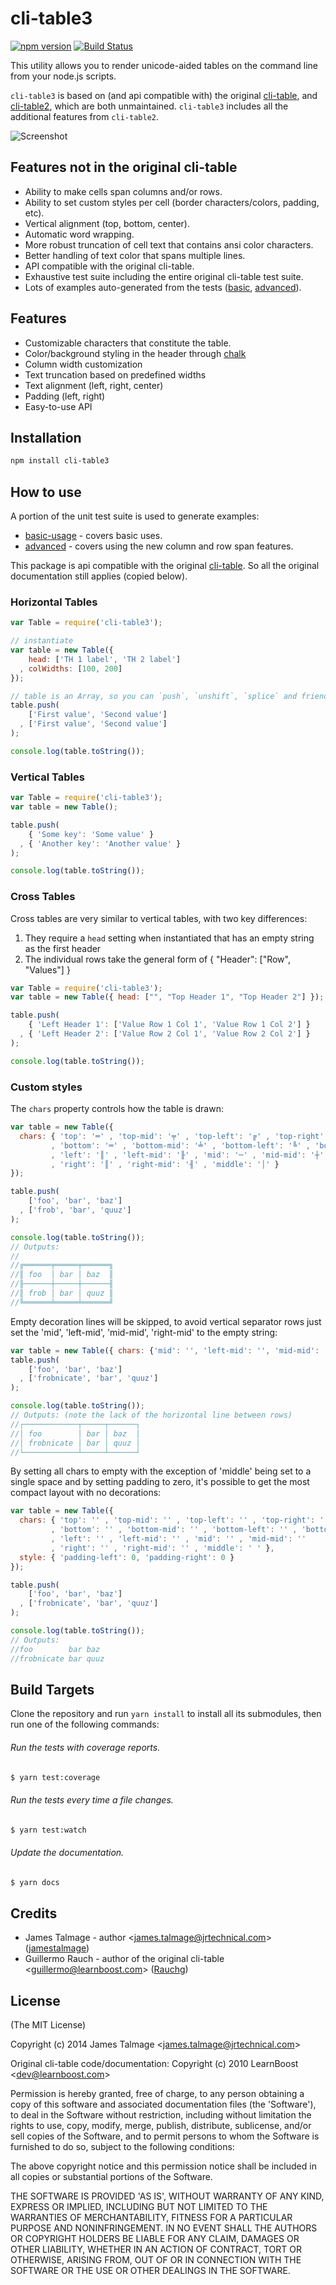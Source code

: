 cli-table3
===============================================================================

[![npm version](https://img.shields.io/npm/v/cli-table3.svg)](https://www.npmjs.com/package/cli-table3)
[![Build Status](https://travis-ci.com/cli-table/cli-table3.svg?branch=master)](https://travis-ci.com/cli-table/cli-table3)

This utility allows you to render unicode-aided tables on the command line from
your node.js scripts.

`cli-table3` is based on (and api compatible with) the original [cli-table](https://github.com/Automattic/cli-table),
and [cli-table2](https://github.com/jamestalmage/cli-table2), which are both
unmaintained. `cli-table3` includes all the additional features from
`cli-table2`.

![Screenshot](https://i.imgur.com/sYq4T.png)

## Features not in the original cli-table

- Ability to make cells span columns and/or rows.
- Ability to set custom styles per cell (border characters/colors, padding, etc).
- Vertical alignment (top, bottom, center).
- Automatic word wrapping.
- More robust truncation of cell text that contains ansi color characters.
- Better handling of text color that spans multiple lines.
- API compatible with the original cli-table.
- Exhaustive test suite including the entire original cli-table test suite.
- Lots of examples auto-generated from the tests ([basic](https://github.com/cli-table/cli-table3/blob/master/basic-usage.md), [advanced](https://github.com/cli-table/cli-table3/blob/master/advanced-usage.md)).

## Features

- Customizable characters that constitute the table.
- Color/background styling in the header through
  [chalk](https://github.com/chalk/chalk)
- Column width customization
- Text truncation based on predefined widths
- Text alignment (left, right, center)
- Padding (left, right)
- Easy-to-use API

## Installation

```bash
npm install cli-table3
```

## How to use

A portion of the unit test suite is used to generate examples:
- [basic-usage](https://github.com/cli-table/cli-table3/blob/master/basic-usage.md) - covers basic uses.
- [advanced](https://github.com/cli-table/cli-table3/blob/master/advanced-usage.md) - covers using the new column and row span features.

This package is api compatible with the original [cli-table](https://github.com/Automattic/cli-table).
So all the original documentation still applies (copied below).

### Horizontal Tables
```javascript
var Table = require('cli-table3');

// instantiate
var table = new Table({
    head: ['TH 1 label', 'TH 2 label']
  , colWidths: [100, 200]
});

// table is an Array, so you can `push`, `unshift`, `splice` and friends
table.push(
    ['First value', 'Second value']
  , ['First value', 'Second value']
);

console.log(table.toString());
```

### Vertical Tables
```javascript
var Table = require('cli-table3');
var table = new Table();

table.push(
    { 'Some key': 'Some value' }
  , { 'Another key': 'Another value' }
);

console.log(table.toString());
```
### Cross Tables
Cross tables are very similar to vertical tables, with two key differences:

1. They require a `head` setting when instantiated that has an empty string as the first header
2. The individual rows take the general form of { "Header": ["Row", "Values"] }

```javascript
var Table = require('cli-table3');
var table = new Table({ head: ["", "Top Header 1", "Top Header 2"] });

table.push(
    { 'Left Header 1': ['Value Row 1 Col 1', 'Value Row 1 Col 2'] }
  , { 'Left Header 2': ['Value Row 2 Col 1', 'Value Row 2 Col 2'] }
);

console.log(table.toString());
```

### Custom styles
The ```chars``` property controls how the table is drawn:
```javascript
var table = new Table({
  chars: { 'top': '═' , 'top-mid': '╤' , 'top-left': '╔' , 'top-right': '╗'
         , 'bottom': '═' , 'bottom-mid': '╧' , 'bottom-left': '╚' , 'bottom-right': '╝'
         , 'left': '║' , 'left-mid': '╟' , 'mid': '─' , 'mid-mid': '┼'
         , 'right': '║' , 'right-mid': '╢' , 'middle': '│' }
});

table.push(
    ['foo', 'bar', 'baz']
  , ['frob', 'bar', 'quuz']
);

console.log(table.toString());
// Outputs:
//
//╔══════╤═════╤══════╗
//║ foo  │ bar │ baz  ║
//╟──────┼─────┼──────╢
//║ frob │ bar │ quuz ║
//╚══════╧═════╧══════╝
```

Empty decoration lines will be skipped, to avoid vertical separator rows just
set the 'mid', 'left-mid', 'mid-mid', 'right-mid' to the empty string:
```javascript
var table = new Table({ chars: {'mid': '', 'left-mid': '', 'mid-mid': '', 'right-mid': ''} });
table.push(
    ['foo', 'bar', 'baz']
  , ['frobnicate', 'bar', 'quuz']
);

console.log(table.toString());
// Outputs: (note the lack of the horizontal line between rows)
//┌────────────┬─────┬──────┐
//│ foo        │ bar │ baz  │
//│ frobnicate │ bar │ quuz │
//└────────────┴─────┴──────┘
```

By setting all chars to empty with the exception of 'middle' being set to a
single space and by setting padding to zero, it's possible to get the most
compact layout with no decorations:
```javascript
var table = new Table({
  chars: { 'top': '' , 'top-mid': '' , 'top-left': '' , 'top-right': ''
         , 'bottom': '' , 'bottom-mid': '' , 'bottom-left': '' , 'bottom-right': ''
         , 'left': '' , 'left-mid': '' , 'mid': '' , 'mid-mid': ''
         , 'right': '' , 'right-mid': '' , 'middle': ' ' },
  style: { 'padding-left': 0, 'padding-right': 0 }
});

table.push(
    ['foo', 'bar', 'baz']
  , ['frobnicate', 'bar', 'quuz']
);

console.log(table.toString());
// Outputs:
//foo        bar baz
//frobnicate bar quuz
```

## Build Targets

Clone the repository and run `yarn install` to install all its submodules, then run one of the following commands:

###### Run the tests with coverage reports.
```bash
$ yarn test:coverage
```

###### Run the tests every time a file changes.
```bash
$ yarn test:watch
```

###### Update the documentation.
```bash
$ yarn docs
```

## Credits

- James Talmage - author &lt;james.talmage@jrtechnical.com&gt; ([jamestalmage](https://github.com/jamestalmage))
- Guillermo Rauch - author of the original cli-table &lt;guillermo@learnboost.com&gt; ([Rauchg](https://github.com/rauchg))

## License

(The MIT License)

Copyright (c) 2014 James Talmage &lt;james.talmage@jrtechnical.com&gt;

Original cli-table code/documentation: Copyright (c) 2010 LearnBoost &lt;dev@learnboost.com&gt;

Permission is hereby granted, free of charge, to any person obtaining
a copy of this software and associated documentation files (the
'Software'), to deal in the Software without restriction, including
without limitation the rights to use, copy, modify, merge, publish,
distribute, sublicense, and/or sell copies of the Software, and to
permit persons to whom the Software is furnished to do so, subject to
the following conditions:

The above copyright notice and this permission notice shall be
included in all copies or substantial portions of the Software.

THE SOFTWARE IS PROVIDED 'AS IS', WITHOUT WARRANTY OF ANY KIND,
EXPRESS OR IMPLIED, INCLUDING BUT NOT LIMITED TO THE WARRANTIES OF
MERCHANTABILITY, FITNESS FOR A PARTICULAR PURPOSE AND NONINFRINGEMENT.
IN NO EVENT SHALL THE AUTHORS OR COPYRIGHT HOLDERS BE LIABLE FOR ANY
CLAIM, DAMAGES OR OTHER LIABILITY, WHETHER IN AN ACTION OF CONTRACT,
TORT OR OTHERWISE, ARISING FROM, OUT OF OR IN CONNECTION WITH THE
SOFTWARE OR THE USE OR OTHER DEALINGS IN THE SOFTWARE.
